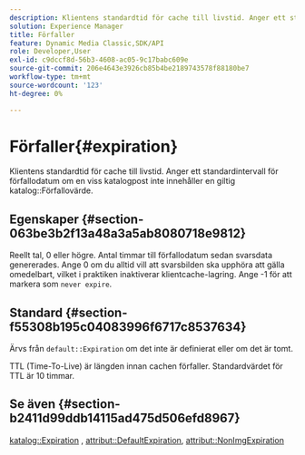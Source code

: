 ```yaml
---
description: Klientens standardtid för cache till livstid. Anger ett standardutgångsintervall om en viss katalogpost inte innehåller ett giltigt värde för katalogförfallotid.
solution: Experience Manager
title: Förfaller
feature: Dynamic Media Classic,SDK/API
role: Developer,User
exl-id: c9dccf8d-56b3-4608-ac05-9c17babc609e
source-git-commit: 206e4643e3926cb85b4be2189743578f88180be7
workflow-type: tm+mt
source-wordcount: '123'
ht-degree: 0%

---
```


# Förfaller{#expiration}

Klientens standardtid för cache till livstid. Anger ett standardintervall för förfallodatum om en viss katalogpost inte innehåller en giltig katalog::Förfallovärde.

## Egenskaper {#section-063be3b2f13a48a3a5ab8080718e9812}

Reellt tal, 0 eller högre. Antal timmar till förfallodatum sedan svarsdata genererades. Ange 0 om du alltid vill att svarsbilden ska upphöra att gälla omedelbart, vilket i praktiken inaktiverar klientcache-lagring. Ange -1 för att markera som `never expire`.

## Standard {#section-f55308b195c04083996f6717c8537634}

Ärvs från `default::Expiration` om det inte är definierat eller om det är tomt.

TTL (Time-To-Live) är längden innan cachen förfaller. Standardvärdet för TTL är 10 timmar.

## Se även {#section-b2411d99ddb14115ad475d506efd8967}

[katalog::Expiration](../../../../../is-api/image-catalog/image-serving-api-ref/c-image-catalog-reference/c-image-svg-data-reference/c-image-data-reference/r-expiration-cat.md#reference-a7afd668ecbb4d2da65d86259aa6a28a) ,  [attribut::DefaultExpiration](../../../../../is-api/image-catalog/image-serving-api-ref/c-image-catalog-reference/c-attributes-reference/r-defaultexpiration.md#reference-0526166fab654fceb243b75d1ea4f0cf),  [attribut::NonImgExpiration](../../../../../is-api/image-catalog/image-serving-api-ref/c-image-catalog-reference/c-attributes-reference/r-nonimgexpiration.md#reference-a8066cd0d24b4ea98100ade4821f1f9d)
